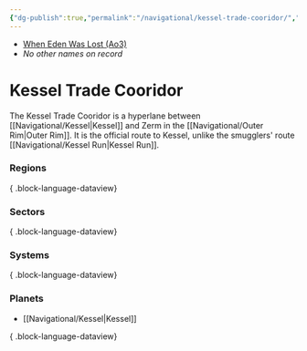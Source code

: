 ```yaml
---
{"dg-publish":true,"permalink":"/navigational/kessel-trade-cooridor/","tags":["map","hyperlane","outerrim"]}
---
```


- [When Eden Was Lost (Ao3)](https://archiveofourown.org/works/19334440/chapters/45992584)
- *No other names on record*
# Kessel Trade Cooridor

The Kessel Trade Cooridor is a hyperlane between [[Navigational/Kessel\|Kessel]] and Zerm in the [[Navigational/Outer Rim\|Outer Rim]]. It is the official route to Kessel, unlike the smugglers' route [[Navigational/Kessel Run\|Kessel Run]].

### Regions

{ .block-language-dataview}
### Sectors

{ .block-language-dataview}
### Systems

{ .block-language-dataview}
### Planets
- [[Navigational/Kessel\|Kessel]]

{ .block-language-dataview}
